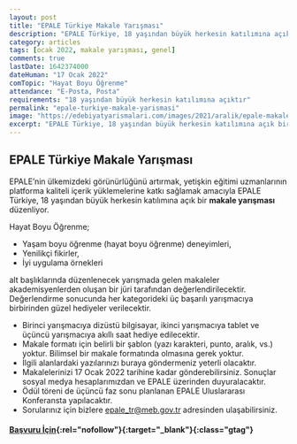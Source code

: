 ```yaml
---
layout: post
title: "EPALE Türkiye Makale Yarışması"
description: "EPALE Türkiye, 18 yaşından büyük herkesin katılımına açık bir makale yarışması düzenliyor."
category: articles
tags: [ocak 2022, makale yarışması, genel]
comments: true
lastDate: 1642374000
dateHuman: "17 Ocak 2022"
comTopic: "Hayat Boyu Öğrenme"
attendance: "E-Posta, Posta"
requirements: "18 yaşından büyük herkesin katılımına açıktır"
permalink: "epale-turkiye-makale-yarismasi"
image: "https://edebiyatyarismalari.com/images/2021/aralik/epale-makale-yarismasi.jpg"
excerpt: "EPALE Türkiye, 18 yaşından büyük herkesin katılımına açık bir <strong>makale yarışması</strong> düzenliyor."
---
```


## EPALE Türkiye Makale Yarışması
EPALE’nin ülkemizdeki görünürlüğünü artırmak, yetişkin eğitimi uzmanlarının platforma kaliteli içerik yüklemelerine katkı sağlamak amacıyla EPALE Türkiye, 18 yaşından büyük herkesin katılımına açık bir **makale yarışması** düzenliyor.

Hayat Boyu Öğrenme;
- Yaşam boyu öğrenme (hayat boyu öğrenme) deneyimleri,
- Yenilikçi fikirler,
- İyi uygulama örnekleri

alt başlıklarında düzenlenecek yarışmada gelen makaleler akademisyenlerden oluşan bir jüri tarafından değerlendirilecektir. Değerlendirme sonucunda her kategorideki üç başarılı yarışmacıya birbirinden güzel hediyeler verilecektir.
- Birinci yarışmacıya dizüstü bilgisayar, ikinci yarışmacıya tablet ve üçüncü yarışmacıya akıllı saat hediye edilecektir.
- Makale formatı için belirli bir şablon (yazı karakteri, punto, aralık, vs.) yoktur. Bilimsel bir makale formatında olmasına gerek yoktur.
- İlgili alanlardaki yazılarınızı buraya göndermeniz yeterli olacaktır.
- Makalelerinizi 17 Ocak 2022 tarihine kadar gönderebilirsiniz. Sonuçlar sosyal medya hesaplarımızdan ve EPALE üzerinden duyuralacaktır.
- Ödül töreni de üçüncü faz sonu planlanan EPALE Uluslararası Konferansta yapılacaktır.  
- Sorularınız için bizlere epale_tr@meb.gov.tr adresinden ulaşabilirsiniz.

#### [Başvuru İçin](https://epale.ec.europa.eu/tr/content/epale-turkiye-makale-yarismasi){:rel="nofollow"}{:target="_blank"}{:class="gtag"}